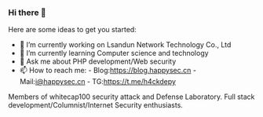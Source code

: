 ### Hi there 👋

Here are some ideas to get you started:

- 🔭 I’m currently working on Lsandun Network Technology Co., Ltd
- 🌱 I’m currently learning Computer science and technology
- 💬 Ask me about PHP development/Web security
- 📫 How to reach me: 
      - Blog:https://blog.happysec.cn
      - Mail:i@happysec.cn
      - TG:https://t.me/h4ckdepy

Members of whitecap100 security attack and Defense Laboratory.
Full stack development/Columnist/Internet Security enthusiasts.
